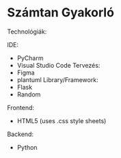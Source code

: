 
# Számtan Gyakorló

Technológiák:

IDE:
- PyCharm 
- Visual Studio Code
Tervezés:
- Figma
- plantuml
Library/Framework:
- Flask
- Random

Frontend:
- HTML5 (uses .css style sheets)

Backend:
- Python


